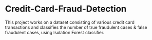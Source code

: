 # Credit-Card-Fraud-Detection
This project works on a dataset consisting of various credit card transactions and classifies the number of true fraudulent cases &amp; false fraudulent cases, using Isolation Forest classifier.
